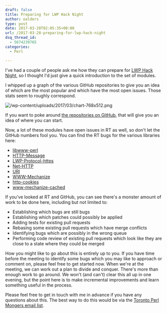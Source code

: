 ```yaml
---
draft: false
title: Preparing for LWP Hack Night
author: oalders
type: post
date: 2017-03-28T02:05:35+00:00
url: /2017-03-28-preparing-for-lwp-hack-night
dsq_thread_id:
  - 5674239765
categories:
  - Perl

---
```

I've had a couple of people ask me how they can prepare for [LWP Hack Night][1], so I thought I'd just give a quick introduction to the set of modules.

I whipped up a graph of the various GitHub repositories to give you an idea of which are the most popular and which have the most open issues. Those stats seem to roughly correspond.

![/wp-content/uploads/2017/03/chart-768x512.png](/wp-content/uploads/2017/03/chart-768x512.png)

If you want to poke around [the repositories on GitHub][2], that will give you an idea of where you can start.

Now, a lot of these modules have open issues in RT as well, so don't let the GitHub numbers fool you. You can find the RT bugs for the various libraries here:

  * [libwww-perl][3]
  * [HTTP-Message][4]
  * [LWP-Protocol-https][5]
  * [Net-HTTP][6]
  * [URI][7]
  * [WWW-Mechanize][8]
  * [http-cookies][9]
  * [www-mechanize-cached][10]

If you've looked at RT and GitHub, you can see there's a monster amount of work to be done here, including but not limited to:

  * Establishing which bugs are still bugs
  * Establishing which patches could possibly be applied
  * Adding tests for existing pull requests
  * Rebasing some existing pull requests which have merge conflicts
  * Identifying bugs which are possibly in the wrong queue
  * Performing code review of existing pull requests which look like they are close to a state where they could be merged

How you might like to go about this is entirely up to you. If you have time before the meeting to identify some bugs which you may like to approach or comment on, please feel free to get started now. When we're at the meeting, we can work out a plan to divide and conquer. There's more than enough work to go around. We won't (and can't) clear this all up in one evening, but the point here is to make incremental improvements and learn something useful in the process.

Please feel free to get in touch with me in advance if you have any questions about this. The best way to do this would be via the [Toronto Perl Mongers email list][11].

 [1]: https://www.meetup.com/Toronto-Perl-Mongers/events/238292428/
 [2]: https://github.com/libwww-perl
 [3]: https://rt.cpan.org/Public/Dist/Display.html?Name=libwww-perl
 [4]: https://rt.cpan.org/Public/Dist/Display.html?Name=HTTP-Message
 [5]: https://rt.cpan.org/Public/Dist/Display.html?Name=LWP-Protocol-https
 [6]: https://rt.cpan.org/Public/Dist/Display.html?Name=Net-HTTP
 [7]: "https://rt.cpan.org/Public/Dist/Display.html?Name=URI
 [8]: https://rt.cpan.org/Public/Dist/Display.html?Name=WWW-Mechanize
 [9]: https://rt.cpan.org/Public/Dist/Display.html?Name=http-cookies
 [10]: https://rt.cpan.org/Dist/Display.html?Name=www-mechanize-cached
 [11]: http://mail.pm.org/mailman/listinfo/toronto-pm

